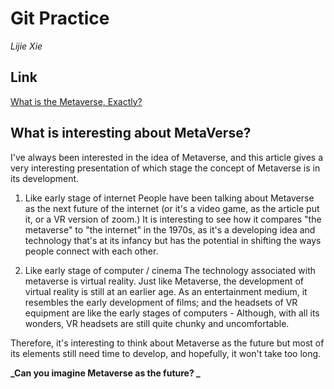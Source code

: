 # Git Practice #
_Lijie Xie_

## Link ##
[What is the Metaverse, Exactly?](https://www.wired.com/story/what-is-the-metaverse/)


## What is interesting about MetaVerse? ##

I've always been interested in the idea of Metaverse, and this article gives a very interesting presentation of which stage the concept of Metaverse is in its development. 

1. Like early stage of internet 
People have been talking about Metaverse as the next future of the internet (or it's a video game, as the article put it, or a VR version of zoom.) It is interesting to see how it compares "the metaverse" to "the internet" in the 1970s, as it's a developing idea and technology that's at its infancy but has the potential in shifting the ways people connect with each other. 

2. Like early stage of computer / cinema 
The technology associated with metaverse is virtual reality. Just like Metaverse, the development of virtual reality is still at an earlier age. As an entertainment medium, it resembles the early development of films; and the headsets of VR equipment are like the early stages of computers -  Although, with all its wonders, VR headsets are still quite chunky and uncomfortable. 

Therefore, it's interesting to think about Metaverse as the future but most of its elements still need time to develop, and hopefully, it won't take too long. 

**_Can you imagine Metaverse as the future? _**


